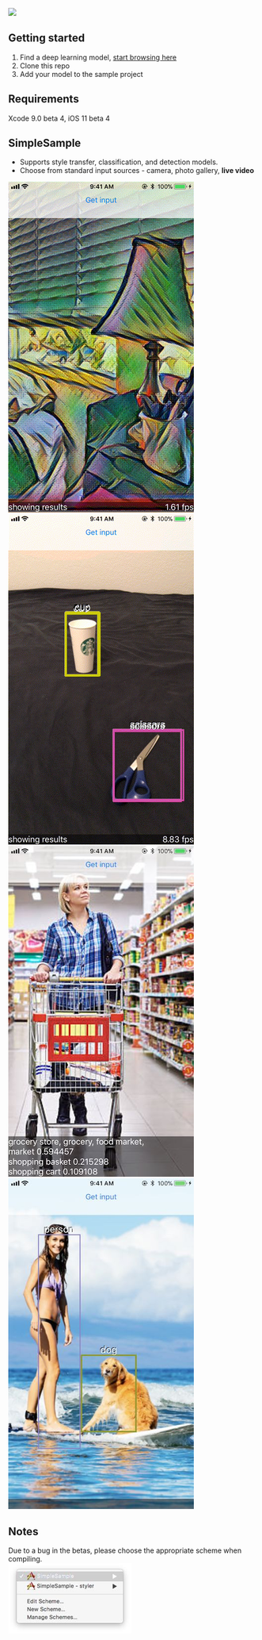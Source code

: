 [<img src="http://mlmodelzoo.com/wp-content/uploads/2017/07/logo-banner.png">](https://mlmodelzoo.com)

## Getting started
1. Find a deep learning model, [start browsing here](https://mlmodelzoo.com/browse/)
2. Clone this repo
3. Add your model to the sample project

## Requirements
Xcode 9.0 beta 4, iOS 11 beta 4

## SimpleSample
* Supports style transfer, classification, and detection models.
* Choose from standard input sources - camera, photo gallery, **live video**

![Style transfer](/screenshots/simplesample-style_transfer.gif?raw=true)
![Detection](/screenshots/simplesample-detection.gif?raw=true)<br>
![Classification](/screenshots/simplesample-classification.jpg?raw=true)
![Detection](/screenshots/simplesample-detection.jpg?raw=true)<br>

## Notes
Due to a bug in the betas, please choose the appropriate scheme when compiling.<br>
![Choose scheme](/screenshots/simplesample-scheme.jpg?raw=true)
